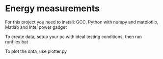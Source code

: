 # Energy measurements

For this project you need to install:
GCC, Python with numpy and matplotlib, Matlab and Intel power gadget

To create data, setup your pc with ideal testing conditions, then run runfiles.bat

To plot the data, use plotter.py
